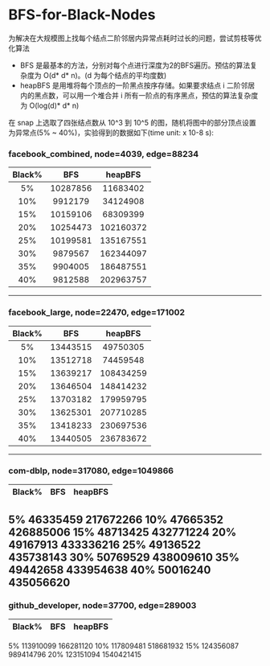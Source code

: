# BFS-for-Black-Nodes
为解决在大规模图上找每个结点二阶邻居内异常点耗时过长的问题，尝试剪枝等优化算法

* BFS 是最基本的方法，分别对每个点进行深度为2的BFS遍历。预估的算法复杂度为 O(d* d* n)。(d 为每个结点的平均度数)
* heapBFS 是用堆将每个顶点的一阶黑点按序存储。如果要求结点 i 二阶邻居内的黑点数，可以用一个堆合并 i 所有一阶点的有序黑点，预估的算法复杂度为 O(log(d)* d* n)

在 snap 上选取了四张结点数从 10^3 到 10^5 的图，随机将图中的部分顶点设置为异常点(5% ~ 40%)，实验得到的数据如下(time unit: x 10-8 s): 
### facebook_combined, node=4039, edge=88234
|Black%|BFS|heapBFS|
| :----: | :--------: | :--------: |
|5%|10287856|11683402
|10%|9912179|34124908
|15%|10159106|68309399
|20%|10254473|102160372
|25%|10199581|135167551
|30%|9879567|162344097
|35%|9904005|186487551
|40%|9812588|202963757
---------------------------------------
### facebook_large, node=22470, edge=171002
|Black%|BFS|heapBFS|
| :----: | :--------: | :--------: |
|5%|	     13443515|	49750305
|10%|	     13512718|	74459548
|15%|	     13639217|	108434259
|20%|	     13646504|	148414232
|25%|	     13703182|	179959795
|30%|	     13625301|  207710285
|35%|	     13418233|	230697536
|40%|	     13440505|	236783672
---------------------------------------
### com-dblp, node=317080, edge=1049866
|Black%|BFS|heapBFS|
| :----: | :--------: | :--------: |
5%	     46335459	217672266
10%	     47665352	426885006
15%	     48713425	432771224
20%	     49167913	433336216
25%	     49136522	435738143
30%	     50769529	438009610
35%	     49442658	433954638
40%	     50016240	435056620
---------------------------------------
### github_developer, node=37700, edge=289003
|Black%|BFS|heapBFS|
| :----: | :--------: | :--------: |
5%	     113910099	166281120
10%	     117809481	518681932
15%	     124356087	989414796
20%	     123151094	1540421415
